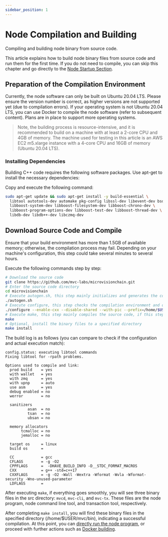 ```yaml
---
sidebar_position: 1
---
```

# Node Compilation and Building

Compiling and building node binary from source code.

This article explains how to build node binary files from source code and run them for the first time. If you do not need to compile, you can skip this chapter and go directly to the [Node Startup Section](first-run.md).

## Preparation of the Compilation Environment

Currently, the node software can only be built on Ubuntu 20.04 LTS. Please ensure the version number is correct, as higher versions are not supported yet (due to compilation errors). If your operating system is not Ubuntu 20.04 LTS, you can use Docker to compile the node software (refer to subsequent content). Plans are in place to support more operating systems.

> Note, the building process is resource-intensive, and it is recommended to build on a machine with at least a 2-core CPU and 4GB of memory. The machine used for testing in this article is an AWS EC2 m5.xlarge instance with a 4-core CPU and 16GB of memory (Ubuntu 20.04 LTS).

### Installing Dependencies

Building C++ code requires the following software packages. Use apt-get to install the necessary dependencies:

Copy and execute the following command:

```bash
sudo apt-get update && sudo apt-get install -y build-essential \
  libtool autotools-dev automake pkg-config libssl-dev libevent-dev bsdmainutils \
  libboost-system-dev libboost-filesystem-dev libboost-chrono-dev \
  libboost-program-options-dev libboost-test-dev libboost-thread-dev \
  libdb-dev libdb++-dev libczmq-dev
```

## Download Source Code and Compile

Ensure that your build environment has more than 1.5GB of available memory; otherwise, the compilation process may fail. Depending on your machine's configuration, this step could take several minutes to several hours.

Execute the following commands step by step:
```bash
# Download the source code
git clone https://github.com/mvc-labs/microvisionchain.git
# Enter the source code directory
cd microvisionchain
# Execute autogen.sh, this step mainly initializes and generates the configure file
./autogen.sh
# Execute configure, this step checks the compilation environment and dependencies are complete, and generates the Makefile
./configure --enable-cxx --disable-shared --with-pic --prefix=/home/$USER/mvc 
# Execute make, this step mainly compiles the source code, if this step gets stuck, it is likely due to insufficient resources, please check if your machine configuration is sufficient
make
# Optional, install the binary files to a specified directory
make install
```

The build log is as follows (you can compare to check if the configuration and actual execution match):

```text
config.status: executing libtool commands
Fixing libtool for -rpath problems.

Options used to compile and link:
  prod build    = yes
  with wallet   = yes
  with zmq      = yes
  with upnp     = auto
  use asm       = yes
  debug enabled = no
  werror        = no

  sanitizers
          asan  = no
          tsan  = no
          ubsan = no

  memory allocators
       tcmalloc = no
       jemalloc = no

  target os     = linux
  build os      =

  CC            = gcc
  CFLAGS        = -g -O2
  CPPFLAGS      =  -DHAVE_BUILD_INFO -D__STDC_FORMAT_MACROS
  CXX           = g++ -std=c++17
  CXXFLAGS      = -g -O2 -Wall -Wextra -Wformat -Wvla -Wformat-security -Wno-unused-parameter
  LDFLAGS       =

```

After executing `make`, if everything goes smoothly, you will see three binary files in the src directory: `mvcd`, `mvc-cli`, and `mvc-tx`. These files are the node program, node command line tool, and transaction tool, respectively.

After completing `make install`, you will find these binary files in the specified directory (/home/$USER/mvc/bin), indicating a successful compilation. At this point, you can [directly run the node program](first-run.md), or proceed with further actions such as [Docker building](docker-build.md).
